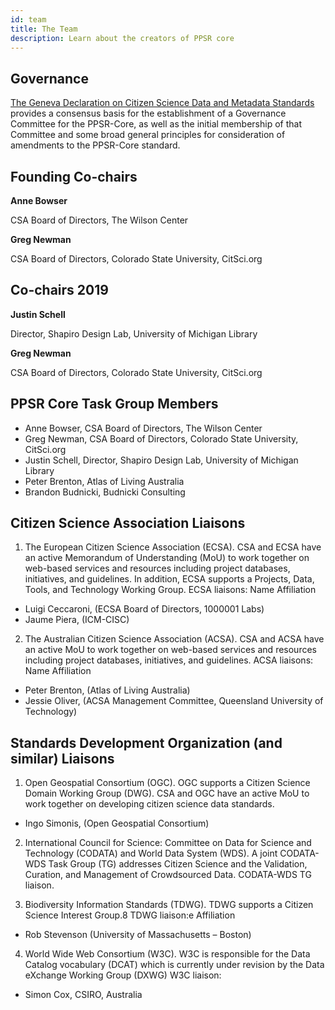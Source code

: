 ```yaml
---
id: team
title: The Team
description: Learn about the creators of PPSR core
---
```

## Governance
[The Geneva Declaration on Citizen Science Data and Metadata Standards](https://www.cs-eu.net/news/workshop-report-wg-5-geneva-declaration-citizen-science-data-and-metadata-standards) provides a consensus basis for the establishment of a Governance Committee for the PPSR-Core, as well as the initial membership of that Committee and some broad general principles for consideration of amendments to the PPSR-Core standard.

## Founding Co-chairs

**Anne Bowser**

CSA Board of Directors, The Wilson Center

**Greg Newman**

CSA Board of Directors, Colorado State University, CitSci.org


## Co-chairs 2019

**Justin Schell**

Director, Shapiro Design Lab, University of Michigan Library

**Greg Newman**

CSA Board of Directors, Colorado State University, CitSci.org

## PPSR Core Task Group Members
-	Anne Bowser, CSA Board of Directors, The Wilson Center
-	Greg Newman, CSA Board of Directors, Colorado State University, CitSci.org
-	Justin Schell, Director, Shapiro Design Lab, University of Michigan Library
-	Peter Brenton, Atlas of Living Australia
-   Brandon Budnicki, Budnicki Consulting

## Citizen Science Association Liaisons
1. The European Citizen Science Association (ECSA). CSA and ECSA have an active Memorandum of Understanding (MoU) to work together on web-based services and resources including project databases, initiatives, and guidelines. In addition, ECSA supports a Projects, Data, Tools, and Technology Working Group. ECSA liaisons:
Name Affiliation
-	Luigi Ceccaroni, (ECSA Board of Directors, 1000001 Labs)
-	Jaume Piera, (ICM-CISC)

2. The Australian Citizen Science Association (ACSA). CSA and ACSA have an active MoU to work together on web-based services and resources including project databases, initiatives, and guidelines. ACSA liaisons:
Name Affiliation
-	Peter Brenton, (Atlas of Living Australia)
-	Jessie Oliver, (ACSA Management Committee, Queensland University of Technology)

## Standards Development Organization (and similar) Liaisons
1. Open Geospatial Consortium (OGC). OGC supports a Citizen Science Domain Working Group (DWG). 
CSA and OGC have an active MoU to work together on developing citizen science data standards.
- Ingo Simonis, (Open Geospatial Consortium)

2. International Council for Science: Committee on Data for Science and Technology (CODATA) and World Data System (WDS). 
A joint CODATA-WDS Task Group (TG) addresses Citizen Science and the Validation, Curation, and Management of Crowdsourced Data.
CODATA-WDS TG liaison.

3. Biodiversity Information Standards (TDWG). TDWG supports a Citizen Science Interest Group.8 TDWG liaison:e Affiliation
- Rob Stevenson (University of Massachusetts – Boston)

4. World Wide Web Consortium (W3C). W3C is responsible for the Data Catalog vocabulary (DCAT) which is currently under revision by the Data eXchange Working Group (DXWG) W3C liaison:
- Simon Cox, CSIRO, Australia

